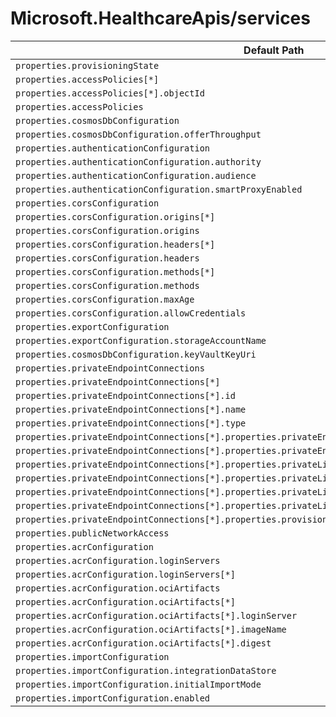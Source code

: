 # Microsoft.HealthcareApis/services

| Default Path | Alias |
|---|---|
| `properties.provisioningState` | `Microsoft.HealthcareApis/services/provisioningState` |
| `properties.accessPolicies[*]` | `Microsoft.HealthcareApis/services/accessPolicies[*]` |
| `properties.accessPolicies[*].objectId` | `Microsoft.HealthcareApis/services/accessPolicies[*].objectId` |
| `properties.accessPolicies` | `Microsoft.HealthcareApis/services/accessPolicies` |
| `properties.cosmosDbConfiguration` | `Microsoft.HealthcareApis/services/cosmosDbConfiguration` |
| `properties.cosmosDbConfiguration.offerThroughput` | `Microsoft.HealthcareApis/services/cosmosDbConfiguration.offerThroughput` |
| `properties.authenticationConfiguration` | `Microsoft.HealthcareApis/services/authenticationConfiguration` |
| `properties.authenticationConfiguration.authority` | `Microsoft.HealthcareApis/services/authenticationConfiguration.authority` |
| `properties.authenticationConfiguration.audience` | `Microsoft.HealthcareApis/services/authenticationConfiguration.audience` |
| `properties.authenticationConfiguration.smartProxyEnabled` | `Microsoft.HealthcareApis/services/authenticationConfiguration.smartProxyEnabled` |
| `properties.corsConfiguration` | `Microsoft.HealthcareApis/services/corsConfiguration` |
| `properties.corsConfiguration.origins[*]` | `Microsoft.HealthcareApis/services/corsConfiguration.origins[*]` |
| `properties.corsConfiguration.origins` | `Microsoft.HealthcareApis/services/corsConfiguration.origins` |
| `properties.corsConfiguration.headers[*]` | `Microsoft.HealthcareApis/services/corsConfiguration.headers[*]` |
| `properties.corsConfiguration.headers` | `Microsoft.HealthcareApis/services/corsConfiguration.headers` |
| `properties.corsConfiguration.methods[*]` | `Microsoft.HealthcareApis/services/corsConfiguration.methods[*]` |
| `properties.corsConfiguration.methods` | `Microsoft.HealthcareApis/services/corsConfiguration.methods` |
| `properties.corsConfiguration.maxAge` | `Microsoft.HealthcareApis/services/corsConfiguration.maxAge` |
| `properties.corsConfiguration.allowCredentials` | `Microsoft.HealthcareApis/services/corsConfiguration.allowCredentials` |
| `properties.exportConfiguration` | `Microsoft.HealthcareApis/services/exportConfiguration` |
| `properties.exportConfiguration.storageAccountName` | `Microsoft.HealthcareApis/services/exportConfiguration.storageAccountName` |
| `properties.cosmosDbConfiguration.keyVaultKeyUri` | `Microsoft.HealthcareApis/services/cosmosDbConfiguration.keyVaultKeyUri` |
| `properties.privateEndpointConnections` | `Microsoft.HealthcareApis/services/privateEndpointConnections` |
| `properties.privateEndpointConnections[*]` | `Microsoft.HealthcareApis/services/privateEndpointConnections[*]` |
| `properties.privateEndpointConnections[*].id` | `Microsoft.HealthcareApis/services/privateEndpointConnections[*].id` |
| `properties.privateEndpointConnections[*].name` | `Microsoft.HealthcareApis/services/privateEndpointConnections[*].name` |
| `properties.privateEndpointConnections[*].type` | `Microsoft.HealthcareApis/services/privateEndpointConnections[*].type` |
| `properties.privateEndpointConnections[*].properties.privateEndpoint` | `Microsoft.HealthcareApis/services/privateEndpointConnections[*].privateEndpoint` |
| `properties.privateEndpointConnections[*].properties.privateEndpoint.id` | `Microsoft.HealthcareApis/services/privateEndpointConnections[*].privateEndpoint.id` |
| `properties.privateEndpointConnections[*].properties.privateLinkServiceConnectionState` | `Microsoft.HealthcareApis/services/privateEndpointConnections[*].privateLinkServiceConnectionState` |
| `properties.privateEndpointConnections[*].properties.privateLinkServiceConnectionState.status` | `Microsoft.HealthcareApis/services/privateEndpointConnections[*].privateLinkServiceConnectionState.status` |
| `properties.privateEndpointConnections[*].properties.privateLinkServiceConnectionState.description` | `Microsoft.HealthcareApis/services/privateEndpointConnections[*].privateLinkServiceConnectionState.description` |
| `properties.privateEndpointConnections[*].properties.privateLinkServiceConnectionState.actionsRequired` | `Microsoft.HealthcareApis/services/privateEndpointConnections[*].privateLinkServiceConnectionState.actionsRequired` |
| `properties.privateEndpointConnections[*].properties.provisioningState` | `Microsoft.HealthcareApis/services/privateEndpointConnections[*].provisioningState` |
| `properties.publicNetworkAccess` | `Microsoft.HealthcareApis/services/publicNetworkAccess` |
| `properties.acrConfiguration` | `Microsoft.HealthcareApis/services/acrConfiguration` |
| `properties.acrConfiguration.loginServers` | `Microsoft.HealthcareApis/services/acrConfiguration.loginServers` |
| `properties.acrConfiguration.loginServers[*]` | `Microsoft.HealthcareApis/services/acrConfiguration.loginServers[*]` |
| `properties.acrConfiguration.ociArtifacts` | `Microsoft.HealthcareApis/services/acrConfiguration.ociArtifacts` |
| `properties.acrConfiguration.ociArtifacts[*]` | `Microsoft.HealthcareApis/services/acrConfiguration.ociArtifacts[*]` |
| `properties.acrConfiguration.ociArtifacts[*].loginServer` | `Microsoft.HealthcareApis/services/acrConfiguration.ociArtifacts[*].loginServer` |
| `properties.acrConfiguration.ociArtifacts[*].imageName` | `Microsoft.HealthcareApis/services/acrConfiguration.ociArtifacts[*].imageName` |
| `properties.acrConfiguration.ociArtifacts[*].digest` | `Microsoft.HealthcareApis/services/acrConfiguration.ociArtifacts[*].digest` |
| `properties.importConfiguration` | `Microsoft.HealthcareApis/services/importConfiguration` |
| `properties.importConfiguration.integrationDataStore` | `Microsoft.HealthcareApis/services/importConfiguration.integrationDataStore` |
| `properties.importConfiguration.initialImportMode` | `Microsoft.HealthcareApis/services/importConfiguration.initialImportMode` |
| `properties.importConfiguration.enabled` | `Microsoft.HealthcareApis/services/importConfiguration.enabled` |

